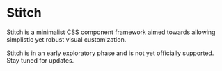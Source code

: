 # Stitch

Stitch is a minimalist CSS component framework aimed towards allowing simplistic yet robust visual customization.

Stitch is in an early exploratory phase and is not yet officially supported. Stay tuned for updates.
